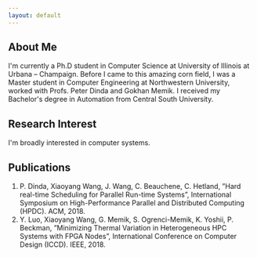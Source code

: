 ```yaml
---
layout: default
---
```


## About Me

<!-- <img class="profile-picture" src=".jpg"> -->

I'm currently a Ph.D student in Computer Science at University of Illinois at Urbana – Champaign. Before I came to this amazing corn field, I was a Master student in Computer Engineering at Northwestern University, worked with Profs. Peter Dinda and Gokhan Memik. I received my Bachelor's degree in Automation from Central South University.

## Research Interest

I'm broadly interested in computer systems.

## Publications

1. P. Dinda, Xiaoyang Wang, J. Wang, C. Beauchene, C. Hetland, ”Hard real-time Scheduling for Parallel Run-time Systems”, International Symposium on High-Performance Parallel and Distributed Computing (HPDC). ACM, 2018.
2. Y. Luo, Xiaoyang Wang, G. Memik, S. Ogrenci-Memik, K. Yoshii, P. Beckman, ”Minimizing Thermal Variation in Heterogeneous HPC Systems with FPGA Nodes”, International Conference on Computer Design (ICCD). IEEE, 2018.

